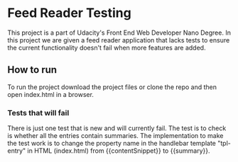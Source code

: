 # Feed Reader Testing
This project is a part of Udacity's Front End Web Developer Nano Degree. In this project we are given
a feed reader application that lacks tests to ensure the current functionality doesn't fail
when more features are added.

## How to run
To run the project download the project files or clone the repo and then open index.html in a
browser.

### Tests that will fail
There is just one test that is new and will currently fail. The test is to check is whether all the entries contain
summaries. The implementation to make the test work is to change the property name in the handlebar
template "tpl-entry" in HTML (index.html) from {{contentSnippet}} to {{summary}}.